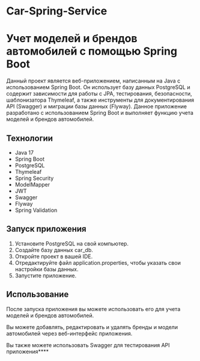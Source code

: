 # Car-Spring-Service
# Учет моделей и брендов автомобилей с помощью Spring Boot

Данный проект является веб-приложением, написанным на Java с использованием Spring Boot. Он использует базу данных PostgreSQL и содержит зависимости для работы с JPA, тестирования, безопасности, шаблонизатора Thymeleaf, а также инструменты для документирования API (Swagger) и миграции базы данных (Flyway).
Данное приложение разработано с использованием Spring Boot и выполняет функцию учета моделей и брендов автомобилей.

## Технологии

- Java 17
- Spring Boot
- PostgreSQL
- Thymeleaf
- Spring Security
- ModelMapper
- JWT
- Swagger
- Flyway
- Spring Validation

## Запуск приложения

1. Установите PostgreSQL на свой компьютер.
2. Создайте базу данных car_db.
3. Откройте проект в вашей IDE.
4. Отредактируйте файл application.properties, чтобы указать свои настройки базы данных.
5. Запустите приложение.

## Использование

После запуска приложения вы можете использовать его для учета моделей и брендов автомобилей.

Вы можете добавлять, редактировать и удалять бренды и модели автомобилей через веб-интерфейс приложения.

Вы также можете использовать Swagger для тестирования API приложения****
